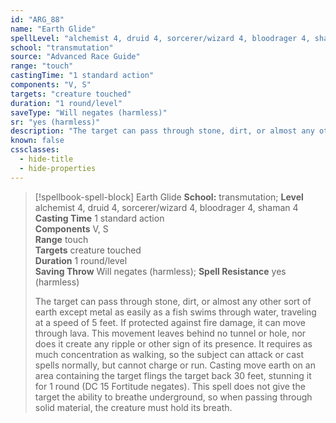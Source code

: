 ```yaml
---
id: "ARG_88"
name: "Earth Glide"
spellLevel: "alchemist 4, druid 4, sorcerer/wizard 4, bloodrager 4, shaman 4"
school: "transmutation"
source: "Advanced Race Guide"
range: "touch"
castingTime: "1 standard action"
components: "V, S"
targets: "creature touched"
duration: "1 round/level"
saveType: "Will negates (harmless)"
sr: "yes (harmless)"
description: "The target can pass through stone, dirt, or almost any other sort of earth except metal as easily as a fish swims through water, traveling at a speed of 5 feet. If protected against fire damage, it can move through lava. This movement leaves behind no tunnel or hole, nor does it create any ripple or other sign of its presence. It requires as much concentration as walking, so the subject can attack or cast spells normally, but cannot charge or run. Casting move earth on an area containing the target flings the target back 30 feet, stunning it for 1 round (DC 15 Fortitude negates). This spell does not give the target the ability to breathe underground, so when passing through solid material, the creature must hold its breath."
known: false
cssclasses:
  - hide-title
  - hide-properties
---
```


> [!spellbook-spell-block] Earth Glide
> **School:** transmutation; **Level** alchemist 4, druid 4, sorcerer/wizard 4, bloodrager 4, shaman 4
> **Casting Time** 1 standard action  
> **Components** V, S  
> **Range** touch  
> **Targets** creature touched  
> **Duration** 1 round/level  
> **Saving Throw** Will negates (harmless); **Spell Resistance** yes (harmless)
> 
> The target can pass through stone, dirt, or almost any other sort of earth except metal as easily as a fish swims through water, traveling at a speed of 5 feet. If protected against fire damage, it can move through lava. This movement leaves behind no tunnel or hole, nor does it create any ripple or other sign of its presence. It requires as much concentration as walking, so the subject can attack or cast spells normally, but cannot charge or run. Casting move earth on an area containing the target flings the target back 30 feet, stunning it for 1 round (DC 15 Fortitude negates). This spell does not give the target the ability to breathe underground, so when passing through solid material, the creature must hold its breath.
